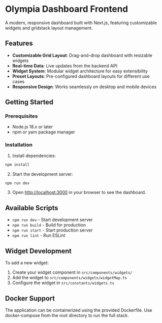 # Olympia Dashboard Frontend

A modern, responsive dashboard built with Next.js, featuring customizable widgets and gridstack layout management.

## Features

- **Customizable Grid Layout**: Drag-and-drop dashboard with resizable widgets
- **Real-time Data**: Live updates from the backend API
- **Widget System**: Modular widget architecture for easy extensibility
- **Preset Layouts**: Pre-configured dashboard layouts for different use cases
- **Responsive Design**: Works seamlessly on desktop and mobile devices

## Getting Started

### Prerequisites

- Node.js 18.x or later
- npm or yarn package manager

### Installation

1. Install dependencies:
```bash
npm install
```

2. Start the development server:
```bash
npm run dev
```

3. Open [http://localhost:3000](http://localhost:3000) in your browser to see the dashboard.

## Available Scripts

- `npm run dev` - Start development server
- `npm run build` - Build for production
- `npm run start` - Start production server
- `npm run lint` - Run ESLint

## Widget Development

To add a new widget:

1. Create your widget component in `src/components/widgets/`
2. Add the widget to `src/components/widgets/widgetMap.ts`
3. Configure the widget in `src/constants/widgets.ts`

## Docker Support

The application can be containerized using the provided Dockerfile. Use docker-compose from the root directory to run the full stack.
